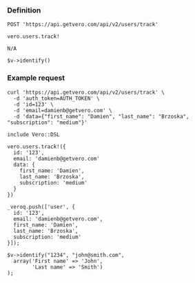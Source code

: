 ### Definition

<pre class='bash'><code>POST 'https://api.getvero.com/api/v2/users/track'</code></pre>
<pre class='ruby'><code>vero.users.track!</code></pre>
<pre class="javascript"><code>N/A</code></pre>
<pre class="php"><code>$v->identify()</code></pre>

### Example request

<pre class='bash'><code>curl 'https://api.getvero.com/api/v2/users/track' \
  -d 'auth_token=AUTH_TOKEN' \
  -d 'id=123' \
  -d 'email=damienb@getvero.com' \
  -d 'data={"first_name": "Damien", "last_name": "Brzoska", "subscription": "medium"}'
</code></pre>

<pre class='ruby'><code>include Vero::DSL

vero.users.track!({
  id: '123',
  email: 'damienb@getvero.com' 
  data: {
    first_name: 'Damien',
    last_name: 'Brzoska',
    subscription: 'medium'
  }
})</code></pre>

<pre class='javascript'><code>_veroq.push(['user', {      
  id: '123', 
  email: 'damienb@getvero.com',
  first_name: 'Damien',    
  last_name: 'Brzoska',
  subscription: 'medium'
}]);
</code></pre>

<pre class='php'><code>$v->identify("1234", "john@smith.com",
  array('First name' => 'John',
        'Last name' => 'Smith')
);</code></pre>